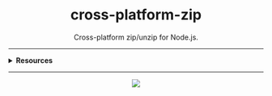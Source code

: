 <h1 align="center">cross-platform-zip</h1>
<p align="center">Cross-platform zip/unzip for Node.js.</p>
<hr>

<details>
  <summary>
    <strong>Resources</strong>
  </summary>

- [Compress-Archive](https://learn.microsoft.com/en-us/powershell/module/microsoft.powershell.archive/compress-archive?view=powershell-7.4&viewFallbackFrom=powershell-7.1)
- [Expand-Archive](https://learn.microsoft.com/en-us/powershell/module/microsoft.powershell.archive/expand-archive?view=powershell-7.4&viewFallbackFrom=powershell-7.1)
- [execFileSync](https://nodejs.org/api/child_process.html#child_process_child_process_execfilesync_file_args_options)
- [7-Zip](https://www.7-zip.org/)
</details>
<hr>

<p align="center">
  <a href="LICENSE" target="_blank">
    <img src="https://img.shields.io/badge/license-MIT-green" />
  </a>
</p>
